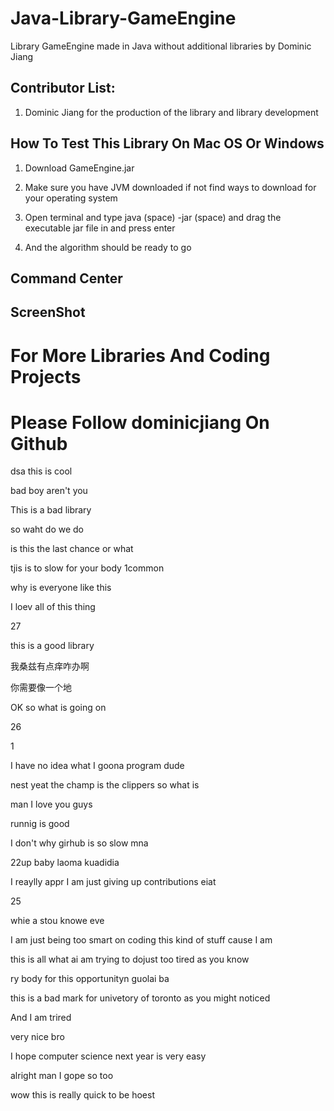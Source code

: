 # Java-Library-GameEngine

Library GameEngine made in Java without additional libraries by Dominic Jiang

## Contributor List:

1. Dominic Jiang for the production of the library and library development

## How To Test This Library On Mac OS Or Windows

1. Download GameEngine.jar 

2. Make sure you have JVM downloaded if not find ways to download for your operating system

3. Open terminal and type java (space) -jar (space) and drag the executable jar file in and press enter 

4. And the algorithm should be ready to go

## Command Center

## ScreenShot

# For More Libraries And Coding Projects
# Please Follow dominicjiang On Github

dsa
this is cool

bad boy aren't you

This is a bad library

so waht do we do

is this the last chance or what


tjis is to slow
for your body
1common


why is everyone like this

I loev all of this thing

27

this is a good library

我桑兹有点痒咋办啊


你需要像一个地

OK so what is going on

26

1

I have no idea what I goona program dude

nest yeat the champ is the clippers
so what is

man I love you guys

runnig is good 

I don't why girhub is so slow mna

22up baby
laoma kuadidia

I reaylly appr
I am just giving up contributions
eiat

25

whie a stou knowe eve

I am just being too smart on coding this kind of stuff
cause I am 

this is all what ai am trying to dojust too tired as you know

ry body for this opportunityn guolai ba


this is a bad mark for univetory of toronto as you might noticed

And I am trired


very nice bro

I hope computer science next year is very easy

alright man I gope so too

wow this is really quick to be hoest
